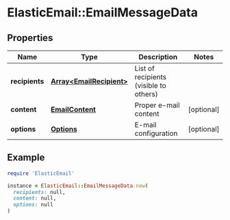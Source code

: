# ElasticEmail::EmailMessageData

## Properties

| Name | Type | Description | Notes |
| ---- | ---- | ----------- | ----- |
| **recipients** | [**Array&lt;EmailRecipient&gt;**](EmailRecipient.md) | List of recipients (visible to others) |  |
| **content** | [**EmailContent**](EmailContent.md) | Proper e-mail content | [optional] |
| **options** | [**Options**](Options.md) | E-mail configuration | [optional] |

## Example

```ruby
require 'ElasticEmail'

instance = ElasticEmail::EmailMessageData.new(
  recipients: null,
  content: null,
  options: null
)
```

